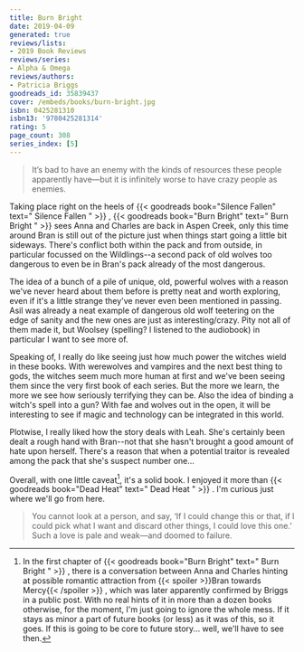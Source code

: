 ```yaml
---
title: Burn Bright
date: 2019-04-09
generated: true
reviews/lists:
- 2019 Book Reviews
reviews/series:
- Alpha & Omega
reviews/authors:
- Patricia Briggs
goodreads_id: 35839437
cover: /embeds/books/burn-bright.jpg
isbn: 0425281310
isbn13: '9780425281314'
rating: 5
page_count: 308
series_index: [5]
---
```

> It’s bad to have an enemy with the kinds of resources these people apparently have—but it is infinitely worse to have crazy people as enemies.

Taking place right on the heels of {{< goodreads book="Silence Fallen" text=" Silence Fallen " >}} , {{< goodreads book="Burn Bright" text=" Burn Bright " >}} sees   Anna and Charles are back in Aspen Creek, only this time around Bran is still out of the picture just when things start going a little bit sideways. There's conflict both within the pack and from outside, in particular focussed on the Wildlings--a second pack of old wolves too dangerous to even be in Bran's pack already of the most dangerous.  

<!--more-->

The idea of a bunch of a pile of unique, old, powerful wolves with a reason we've never heard about them before is pretty neat and worth exploring, even if it's a little strange they've never even been mentioned in passing. Asil was already a neat example of dangerous old wolf teetering on the edge of sanity and the new ones are just as interesting/crazy. Pity not all of them made it, but Woolsey (spelling? I listened to the audiobook) in particular I want to see more of.  

Speaking of, I really do like seeing just how much power the witches wield in these books. With werewolves and vampires and the next best thing to gods, the witches seem much more human at first and we've been seeing them since the very first book of each series. But the more we learn, the more we see how seriously terrifying they can be. Also the idea of binding a witch's spell into a gun? With fae and wolves out in the open, it will be interesting to see if magic and technology can be integrated in this world.  

Plotwise, I really liked how the story deals with Leah. She's certainly been dealt a rough hand with Bran--not that she hasn't brought a good amount of hate upon herself. There's a reason that when a potential traitor is revealed among the pack that she's suspect number one...  

Overall, with one little caveat[^addendum], it's a solid book. I enjoyed it more than {{< goodreads book="Dead Heat" text=" Dead Heat " >}} . I'm curious just where we'll go from here.  

> You cannot look at a person, and say, ‘If I could change this or that, if I could pick what I want and discard other things, I could love this one.’ Such a love is pale and weak—and doomed to failure.

[^addendum]: In the first chapter of {{< goodreads book="Burn Bright" text=" Burn Bright " >}} , there is a conversation between Anna and Charles hinting at possible romantic attraction from  {{< spoiler >}}Bran towards Mercy{{< /spoiler >}}  , which was later apparently confirmed by Briggs in a public post. With no real hints of it in more than a dozen books otherwise, for the moment, I'm just going to ignore the whole mess. If it stays as minor a part of future books (or less) as it was of this, so it goes. If this is going to be core to future story... well, we'll have to see then.